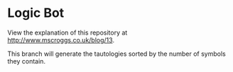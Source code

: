 # Logic Bot

View the explanation of this repository at http://www.mscroggs.co.uk/blog/13.

This branch will generate the tautologies sorted by the number of symbols they contain.

